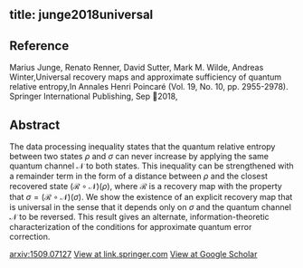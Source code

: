 title: junge2018universal
---


## Reference

Marius Junge, Renato Renner, David Sutter, Mark M. Wilde, Andreas Winter,Universal recovery maps and approximate sufficiency of quantum relative entropy,In Annales Henri Poincaré (Vol. 19, No. 10, pp. 2955-2978). Springer International Publishing, Sep 2018,

## Abstract 
  The data processing inequality states that the quantum relative entropy
between two states $\rho$ and $\sigma$ can never increase by applying the same
quantum channel $\mathcal{N}$ to both states. This inequality can be
strengthened with a remainder term in the form of a distance between $\rho$ and
the closest recovered state $(\mathcal{R} \circ \mathcal{N})(\rho)$, where
$\mathcal{R}$ is a recovery map with the property that $\sigma = (\mathcal{R}
\circ \mathcal{N})(\sigma)$. We show the existence of an explicit recovery map
that is universal in the sense that it depends only on $\sigma$ and the quantum
channel $\mathcal{N}$ to be reversed. This result gives an alternate,
information-theoretic characterization of the conditions for approximate
quantum error correction.

    

[arxiv:1509.07127](https://arxiv.org/abs/1509.07127)
[View at link.springer.com](https://link.springer.com/article/10.1007/s00023-018-0716-0)
[View at Google Scholar](https://scholar.google.com/scholar_lookup?arxiv_id=1509.07127) 